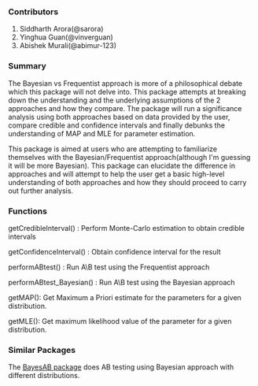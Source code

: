 ### Contributors

1. Siddharth Arora(@sarora)
2. Yinghua Guan(@vinverguan)
3. Abishek Murali(@abimur-123)

### Summary

The Bayesian vs Frequentist approach is more of a philosophical debate which this package will not delve into. This package attempts at breaking down the understanding and the underlying assumptions of the 2 approaches and how they compare. The package will run a significance analysis using both approaches based on data provided by the user, compare credible and confidence intervals and finally debunks the understanding of MAP and MLE for parameter estimation.

This package is aimed at users who are attempting to familiarize themselves with the Bayesian/Frequentist approach(although I'm guessing it will be more Bayesian). This package can elucidate the difference in approaches and will attempt to help the user get a basic high-level understanding of both approaches and how they should proceed to carry out further analysis.


### Functions

getCredibleInterval() : Perform Monte-Carlo estimation to obtain credible intervals

getConfidenceInterval() : Obtain confidence interval for the result

performABtest() : Run A\B test using the Frequentist approach

performABtest_Bayesian() : Run A\B test using the Bayesian approach

getMAP(): Get Maximum a Priori estimate for the parameters for a given distribution.

getMLE(): Get maximum likelihood value of the parameter for a given distribution.


### Similar Packages

The [BayesAB package](https://cran.r-project.org/web/packages/bayesAB/index.html) does AB testing using Bayesian approach with different distributions.

